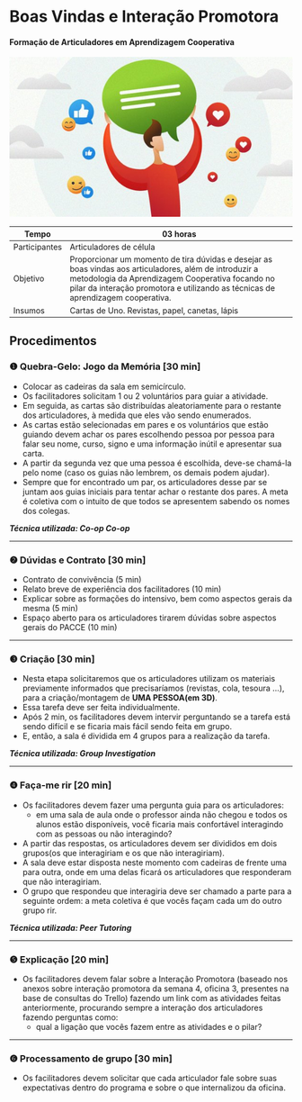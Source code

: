 # Boas Vindas e Interação Promotora
#### Formação de Articuladores em Aprendizagem Cooperativa

![](image.jpg)

Tempo | 03 horas
-|-
Participantes| Articuladores de célula
Objetivo | Proporcionar um momento de tira dúvidas e desejar as boas vindas aos articuladores, além de introduzir a metodologia da Aprendizagem Cooperativa focando no pilar da interação promotora e utilizando as técnicas de aprendizagem cooperativa.
Insumos | Cartas de Uno. Revistas, papel, canetas, lápis

## Procedimentos

### ❶  Quebra-Gelo: Jogo da Memória [30 min]
- Colocar as cadeiras da sala em semicírculo.
- Os facilitadores solicitam 1 ou 2 voluntários para guiar a atividade.
- Em seguida, as cartas são distribuídas aleatoriamente para o restante dos articuladores, à medida que eles vão sendo enumerados.
- As cartas estão selecionadas em pares e os voluntários que estão guiando devem achar os pares escolhendo pessoa por pessoa para falar seu nome, curso, signo e uma informação inútil e apresentar sua carta.
- A partir da segunda vez que uma pessoa é escolhida, deve-se chamá-la pelo nome (caso os guias não lembrem, os demais podem ajudar).
- Sempre que for encontrado um par, os articuladores desse par se juntam aos guias iniciais para tentar achar o restante dos pares. A meta é coletiva com o intuito de que todos se apresentem sabendo os nomes dos colegas.

_**Técnica utilizada: Co-op Co-op**_

___
### ❷ Dúvidas e Contrato [30 min]

- Contrato de convivência (5 min)
- Relato breve de experiência dos facilitadores (10 min)
- Explicar sobre as formações do intensivo, bem como aspectos gerais da mesma (5 min)
- Espaço aberto para os articuladores tirarem dúvidas sobre aspectos gerais do PACCE (10 min)

___
### ❸ Criação [30 min]
- Nesta etapa solicitaremos que os articuladores utilizam os materiais previamente informados que precisaríamos (revistas, cola, tesoura …), para a criação/montagem de **UMA PESSOA(em 3D)**.
- Essa tarefa deve ser feita individualmente.
- Após 2 min, os facilitadores devem intervir perguntando se a tarefa está sendo difícil e se ficaria mais fácil sendo feita em grupo.
- E, então, a sala é dividida em 4 grupos para a realização da tarefa. 

_**Técnica utilizada: Group Investigation**_

___
### ❹ Faça-me rir [20 min]
- Os facilitadores devem fazer uma pergunta guia para os articuladores:
    - em uma sala de aula onde o professor ainda não chegou e todos os alunos estão disponíveis, você ficaria mais confortável interagindo com as pessoas ou não interagindo?
- A partir das respostas, os articuladores devem ser divididos em dois grupos(os que interagiriam e os que não interagiriam).
- A sala deve estar disposta neste momento com cadeiras de frente uma para outra, onde em uma delas ficará os articuladores que responderam que não interagiriam.
- O grupo que respondeu que interagiria deve ser chamado a parte para a seguinte ordem: a meta coletiva é que vocês façam cada um do outro grupo rir.

_**Técnica utilizada: Peer Tutoring**_

___
### ❺ Explicação [20 min]
- Os facilitadores devem falar sobre a Interação Promotora (baseado nos anexos  sobre interação promotora da semana 4, oficina 3, presentes na base de consultas do Trello)  fazendo um link com as atividades feitas anteriormente, procurando sempre a interação dos articuladores fazendo perguntas como: 
    - qual a ligação que vocês fazem entre as atividades e o pilar?

___
### ❻ Processamento de grupo [30 min]
- Os facilitadores devem solicitar que cada articulador fale sobre suas expectativas dentro do programa e sobre o que internalizou da oficina. 
